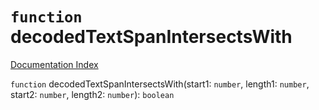 # `function` decodedTextSpanIntersectsWith

[Documentation Index](../README.md)

`function` decodedTextSpanIntersectsWith(start1: `number`, length1: `number`, start2: `number`, length2: `number`): `boolean`

